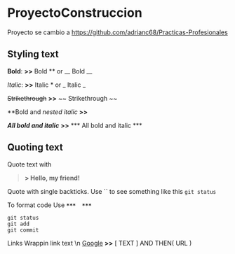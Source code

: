 # ProyectoConstruccion
Proyecto se cambio a https://github.com/adrianc68/Practicas-Profesionales



## Styling text

**Bold**: **>>** Bold  ** or __ Bold __

*Italic*: **>>** Italic * or _ Italic _

~~Strikethrough~~ **>>** 	~~ Strikethrough 	~~

**Bold and _nested italic_ **>>**

***All bold and italic*** **>>** *** All bold and italic ***

## Quoting text

Quote text with
> **> Hello, my friend!**

Quote with single backticks.
Use `` to see something like this `git status` 

To format code
Use ***```***  ***```***
```
git status
git add
git commit
```

Links
Wrappin link text \n
[Google](www.google.com) **>>** [ TEXT ] AND THEN( URL )  

